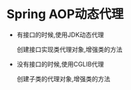 # Spring AOP动态代理

* 有接口的时候,使用JDK动态代理

    创建接口实现类代理对象,增强类的方法

* 没有接口的时候,使用CGLIB代理

    创建子类的代理对象,增强类的方法

